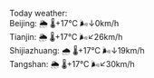 Today weather:  
Beijing: 🌦 🌡️+17°C 🌬️↓0km/h  
Tianjin: 🌦 🌡️+17°C 🌬️↙26km/h  
Shijiazhuang: 🌧 🌡️+17°C 🌬️↓19km/h  
Tangshan: 🌦 🌡️+17°C 🌬️↙30km/h  
